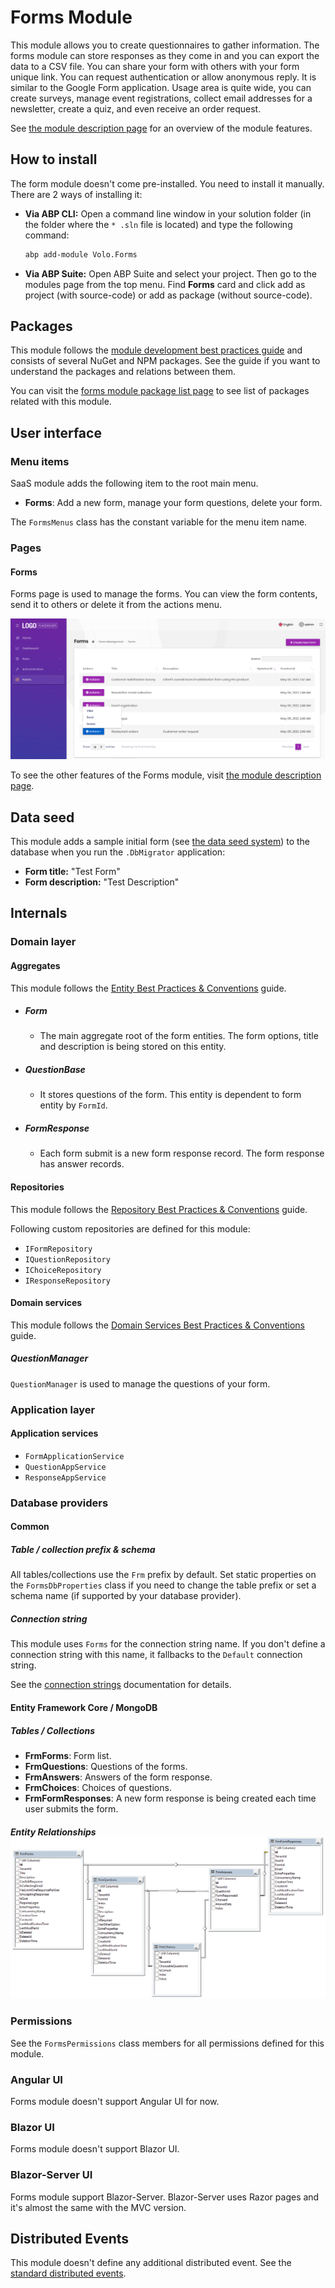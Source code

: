 # Forms Module

This module allows you to create questionnaires  to gather information. The forms module can store responses as they come in and you can export the data to a CSV file. You can share your form with others with your form unique link. You can request authentication or allow anonymous reply. It is similar to the Google Form application. Usage area is quite wide, you can create surveys, manage event registrations, collect email addresses for a newsletter, create a quiz, and even receive an order request.

See [the module description page](https://commercial.abp.io/modules/Volo.Forms) for an overview of the module features.

## How to install

The form module doesn't come pre-installed. You need to install it manually. There are 2 ways of installing it:

* **Via ABP CLI:** Open a command line window in your solution folder (in the folder where the `* .sln` file is located) and type the following command:

  ```bash
  abp add-module Volo.Forms
  ```
* **Via ABP Suite:** Open ABP Suite and select your project. Then go to the modules page from the top menu. Find **Forms** card and click add as project (with source-code) or add as package (without source-code).


## Packages

This module follows the [module development best practices guide](https://docs.abp.io/en/abp/latest/Best-Practices/Index) and consists of several NuGet and NPM packages. See the guide if you want to understand the packages and relations between them.

You can visit the [forms module package list page](https://abp.io/packages?moduleName=Volo.Forms) to see list of packages related with this module.

## User interface

### Menu items

SaaS module adds the following item to the root main menu.

* **Forms**: Add a new form, manage your form questions, delete your form.


The `FormsMenus`  class has the constant variable for the menu item name.

### Pages

#### Forms

Forms page is used to manage the forms. You can view the form contents, send it to others or delete it from the actions menu.

![form-list-page](docs/images/forms-list.png)

To see the other features of the Forms module, visit [the module description page](https://commercial.abp.io/modules/Volo.Forms).

## Data seed

This module adds a sample initial form (see [the data seed system](https://docs.abp.io/en/abp/latest/Data-Seeding)) to the database when you run the `.DbMigrator` application:

* **Form title:** "Test Form"
* **Form description:** "Test Description"

## Internals

### Domain layer

#### Aggregates

This module follows the [Entity Best Practices & Conventions](https://docs.abp.io/en/abp/latest/Best-Practices/Entities) guide.

- ##### Form

  - The main aggregate root of the form entities. The form options, title and description is being stored on this entity.

- ##### QuestionBase

  - It stores questions of the form. This entity is dependent to form entity by `FormId`.

- ##### FormResponse

  - Each form submit is a new form response record. The form response has answer records.

#### Repositories

This module follows the [Repository Best Practices & Conventions](https://docs.abp.io/en/abp/latest/Best-Practices/Repositories) guide.

Following custom repositories are defined for this module:

* `IFormRepository`
* `IQuestionRepository`
* `IChoiceRepository`
* `IResponseRepository`

#### Domain services

This module follows the [Domain Services Best Practices & Conventions]( https://docs.abp.io/en/abp/latest/Best-Practices/Domain-Services) guide.

##### QuestionManager

`QuestionManager` is used to manage the questions of your form.

### Application layer

#### Application services

- `FormApplicationService` 
- `QuestionAppService`
- `ResponseAppService`

### Database providers

#### Common

##### Table / collection prefix & schema

All tables/collections use the `Frm` prefix by default. Set static properties on the `FormsDbProperties` class if you need to change the table prefix or set a schema name (if supported by your database provider).

##### Connection string

This module uses `Forms` for the connection string name. If you don't define a connection string with this name, it fallbacks to the `Default` connection string.

See the [connection strings](https://docs.abp.io/en/abp/latest/Connection-Strings) documentation for details.

#### Entity Framework Core / MongoDB

##### Tables / Collections

- **FrmForms**: Form list.
- **FrmQuestions**: Questions of the forms.
- **FrmAnswers**: Answers of the form response.
- **FrmChoices**: Choices of questions.
- **FrmFormResponses**: A new form response is being created each time user submits the form.



##### Entity Relationships![Entities](docs/images/forms-entity-relationship.png)

### Permissions

See the `FormsPermissions` class members for all permissions defined for this module.


### Angular UI

Forms module doesn't support Angular UI for now.

### Blazor UI

Forms module doesn't support Blazor UI. 

### Blazor-Server UI

Forms module support Blazor-Server. Blazor-Server uses Razor pages and it's almost the same with the MVC version. 




## Distributed Events

This module doesn't define any additional distributed event. See the [standard distributed events](https://docs.abp.io/en/abp/latest/Distributed-Event-Bus).
